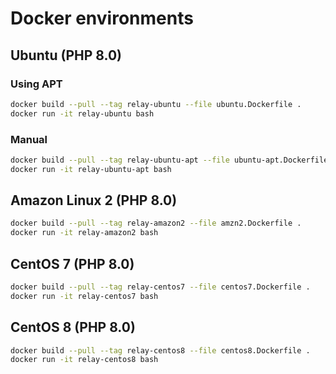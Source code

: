 # Docker environments

## Ubuntu (PHP 8.0)

### Using APT

```bash
docker build --pull --tag relay-ubuntu --file ubuntu.Dockerfile .
docker run -it relay-ubuntu bash
```

### Manual

```bash
docker build --pull --tag relay-ubuntu-apt --file ubuntu-apt.Dockerfile .
docker run -it relay-ubuntu-apt bash
```

## Amazon Linux 2 (PHP 8.0)

```bash
docker build --pull --tag relay-amazon2 --file amzn2.Dockerfile .
docker run -it relay-amazon2 bash
```

## CentOS 7 (PHP 8.0)

```bash
docker build --pull --tag relay-centos7 --file centos7.Dockerfile .
docker run -it relay-centos7 bash
```

## CentOS 8 (PHP 8.0)

```bash
docker build --pull --tag relay-centos8 --file centos8.Dockerfile .
docker run -it relay-centos8 bash
```
